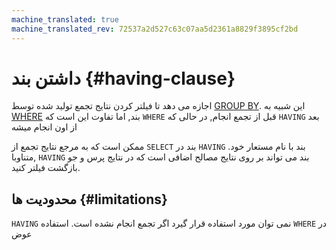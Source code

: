 ```yaml
---
machine_translated: true
machine_translated_rev: 72537a2d527c63c07aa5d2361a8829f3895cf2bd
---
```


# داشتن بند {#having-clause}

اجازه می دهد تا فیلتر کردن نتایج تجمع تولید شده توسط [GROUP BY](group-by.md). این شبیه به [WHERE](where.md) بند, اما تفاوت این است که `WHERE` قبل از تجمع انجام, در حالی که `HAVING` بعد از اون انجام میشه

ممکن است که به مرجع نتایج تجمع از `SELECT` بند در `HAVING` بند با نام مستعار خود. متناوبا, `HAVING` بند می تواند بر روی نتایج مصالح اضافی است که در نتایج پرس و جو بازگشت فیلتر کنید.

## محدودیت ها {#limitations}

`HAVING` نمی توان مورد استفاده قرار گیرد اگر تجمع انجام نشده است. استفاده `WHERE` در عوض
